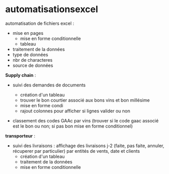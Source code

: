# automatisationsexcel

automatisation de fichiers excel :
- mise en pages 
  - mise en forme conditionnelle
  - tableau
 - traitement de la données 
  - type de données
  - nbr de characteres
- source de données 


**Supply chain** :
- suivi des demandes de documents
  - création d'un tableau 
  - trouver le bon courtier associé aux bons vins et bon millésime
  - mise en forme condi
  - rajout colonnes pour afficher si lignes valider ou non 

- classement des codes GAAc par vins (trouver si le code gaac associé est le bon ou non; si pas bon mise en forme conditionnel)


**transporteur** :
- suivi des livraisons : affichage des livraisons j-2 (faite, pas faite, annuler, récuperer par particulier) par entités de vents, date et clients
  - création d'un tableau 
  - traitement de la données
  - mise en forme conditionnelle
 

